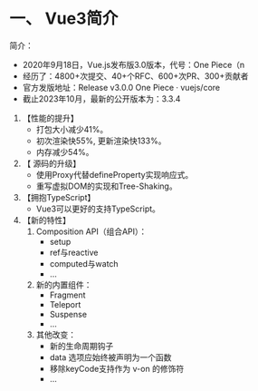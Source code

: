 # 一、 Vue3简介

简介：
- 2020年9月18日，Vue.js发布版3.0版本，代号：One Piece（n
- 经历了：4800+次提交、40+个RFC、600+次PR、300+贡献者
- 官方发版地址：Release v3.0.0 One Piece · vuejs/core
- 截止2023年10月，最新的公开版本为：3.3.4
    

1. 【性能的提升】
    - 打包大小减少41%。
    - 初次渲染快55%, 更新渲染快133%。
    - 内存减少54%。
2. 【 源码的升级】
    - 使用Proxy代替defineProperty实现响应式。
    - 重写虚拟DOM的实现和Tree-Shaking。
3. 【拥抱TypeScript】
    - Vue3可以更好的支持TypeScript。
4. 【新的特性】
    1. Composition API（组合API）：
        - setup
        - ref与reactive
        - computed与watch
        - …
    2. 新的内置组件：
        - Fragment
        - Teleport
        - Suspense
        - …
    3. 其他改变：
        - 新的生命周期钩子
        - data 选项应始终被声明为一个函数
        - 移除keyCode支持作为 v-on 的修饰符
        - …
